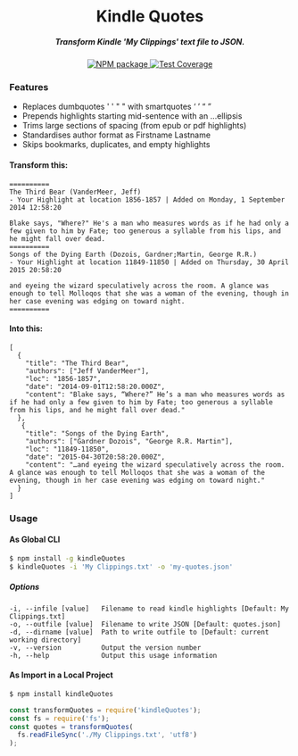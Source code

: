
<h1 align="center">Kindle Quotes</h1>
<h5 align="center">Transform Kindle 'My Clippings' text file to JSON.</h5>
<div align="center">
  <!-- Npm Version -->
  <a href="https://www.npmjs.com/package/kindlequotes">
    <img src="https://img.shields.io/npm/v/kindlequotes.svg" alt="NPM package" />
  </a>
  <!-- Test Coverage -->
  <a href="https://coveralls.io/github/DJTB/kindleQuotes">
    <img src="https://img.shields.io/coveralls/DJTB/kindlequotes.svg" alt="Test Coverage" />
  </a>
</div>

### Features
* Replaces dumbquotes ' ' " " with smartquotes ‘ ’ “ ”
* Prepends highlights starting mid-sentence with an …ellipsis
* Trims large sections of spacing (from epub or pdf highlights)
* Standardises author format as Firstname Lastname
* Skips bookmarks, duplicates, and empty highlights

#### Transform this:
```
==========
The Third Bear (VanderMeer, Jeff)
- Your Highlight at location 1856-1857 | Added on Monday, 1 September 2014 12:58:20

Blake says, "Where?" He's a man who measures words as if he had only a few given to him by Fate; too generous a syllable from his lips, and he might fall over dead.
==========
Songs of the Dying Earth (Dozois, Gardner;Martin, George R.R.)
- Your Highlight at location 11849-11850 | Added on Thursday, 30 April 2015 20:58:20

and eyeing the wizard speculatively across the room. A glance was enough to tell Molloqos that she was a woman of the evening, though in her case evening was edging on toward night.
==========
```

#### Into this:
```
[
  {
    "title": "The Third Bear",
    "authors": ["Jeff VanderMeer"],
    "loc": "1856-1857",
    "date": "2014-09-01T12:58:20.000Z",
    "content": "Blake says, “Where?” He’s a man who measures words as if he had only a few given to him by Fate; too generous a syllable from his lips, and he might fall over dead."
  },
   {
    "title": "Songs of the Dying Earth",
    "authors": ["Gardner Dozois", "George R.R. Martin"],
    "loc": "11849-11850",
    "date": "2015-04-30T20:58:20.000Z",
    "content": "…and eyeing the wizard speculatively across the room. A glance was enough to tell Molloqos that she was a woman of the evening, though in her case evening was edging on toward night."
  }
]
```

### Usage
#### As Global CLI
```bash
$ npm install -g kindleQuotes
$ kindleQuotes -i 'My Clippings.txt' -o 'my-quotes.json'
```

##### Options
```
-i, --infile [value]   Filename to read kindle highlights [Default: My Clippings.txt]
-o, --outfile [value]  Filename to write JSON [Default: quotes.json]
-d, --dirname [value]  Path to write outfile to [Default: current working directory]
-v, --version          Output the version number
-h, --help             Output this usage information
```

#### As Import in a Local Project
```bash
$ npm install kindleQuotes
```
```javascript
const transformQuotes = require('kindleQuotes');
const fs = require('fs');
const quotes = transformQuotes(
  fs.readFileSync('./My Clippings.txt', 'utf8')
);
```
